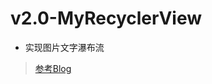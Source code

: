 # v2.0-MyRecyclerView

- 实现图片文字瀑布流

> [参考Blog](https://blog.csdn.net/Waysoning/article/details/105089136)